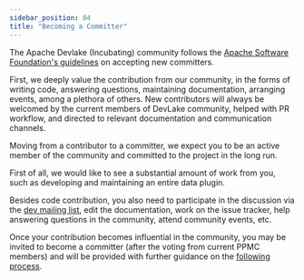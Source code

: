 ```yaml
---
sidebar_position: 04
title: "Becoming a Committer"
---
```


The Apache Devlake (Incubating) community follows the [Apache Software Foundation's guidelines](https://community.apache.org/contributors/) on accepting new committers.

First, we deeply value the contribution from our community, in the forms of writing code, answering questions, maintaining documentation, arranging events, among a plethora of others. New contributors will always be welcomed by the current members of DevLake community, helped with PR workflow, and directed to relevant documentation and communication channels.

Moving from a contributor to a committer, we expect you to be an active member of the community and committed to the project in the long run. 

First of all, we would like to see a substantial amount of work from you, such as developing and maintaining an entire data plugin.

Besides code contribution, you also need to participate in the discussion via the [dev mailing list](../subscribe.md), edit the documentation, work on the issue tracker, help answering questions in the community, attend community events, etc.

Once your contribution becomes influential in the community, you may be invited to become a committer (after the voting from current PPMC members) and will be provided with further guidance on the [following process](CommitterApplicationWorkflow.md).
